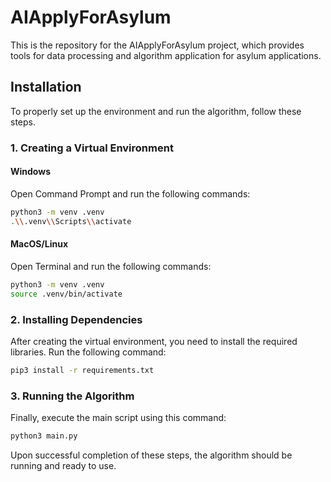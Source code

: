 # AIApplyForAsylum

This is the repository for the AIApplyForAsylum project, which provides tools for data processing and algorithm application for asylum applications.

## Installation

To properly set up the environment and run the algorithm, follow these steps.

### 1. Creating a Virtual Environment

#### Windows

Open Command Prompt and run the following commands:

```bash
python3 -m venv .venv
.\\.venv\\Scripts\\activate
```

#### MacOS/Linux

Open Terminal and run the following commands:

```bash
python3 -m venv .venv
source .venv/bin/activate
```

### 2. Installing Dependencies

After creating the virtual environment, you need to install the required libraries. Run the following command:

```bash
pip3 install -r requirements.txt
```

### 3. Running the Algorithm

Finally, execute the main script using this command:

```bash
python3 main.py
```

Upon successful completion of these steps, the algorithm should be running and ready to use.
